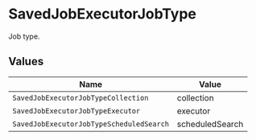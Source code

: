 # SavedJobExecutorJobType

Job type.


## Values

| Name                                     | Value                                    |
| ---------------------------------------- | ---------------------------------------- |
| `SavedJobExecutorJobTypeCollection`      | collection                               |
| `SavedJobExecutorJobTypeExecutor`        | executor                                 |
| `SavedJobExecutorJobTypeScheduledSearch` | scheduledSearch                          |